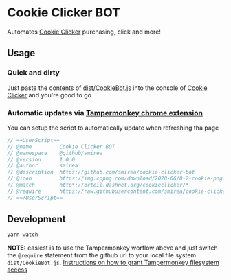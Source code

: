 # Cookie Clicker BOT

Automates [Cookie Clicker](https://orteil.dashnet.org/cookieclicker) purchasing, click and more!

## Usage

### Quick and dirty

Just paste the contents of [dist/CookieBot.js](./blob/master/dist/CookieBot.js) into the console of [Cookie Clicker](https://orteil.dashnet.org/cookieclicker) and you're good to go


### Automatic updates via [Tampermonkey chrome extension](https://chrome.google.com/webstore/detail/tampermonkey/dhdgffkkebhmkfjojejmpbldmpobfkfo?hl=en)

You can setup the script to automatically update when refreshing tha page

```js
// ==UserScript==
// @name         Cookie Clicker BOT
// @namespace    @github/smirea
// @version      1.0.0
// @author       smirea
// @description  https://github.com/smirea/cookie-clicker-bot
// @icon         https://img.cppng.com/download/2020-06/8-2-cookie-png.png
// @match        http*://orteil.dashnet.org/cookieclicker/*
// @require      https://raw.githubusercontent.com/smirea/cookie-clicker-bot/master/dist/CookieBot.js
// ==/UserScript==
```

## Development

```bash
yarn watch
```

**NOTE:** easiest is to use the Tampermonkey worflow above and just switch the `@require` statement from the github url to your local file system `dist/CookieBot.js`. [Instructions on how to grant Tampermonkey filesystem access](https://stackoverflow.com/a/55568568/574576)
